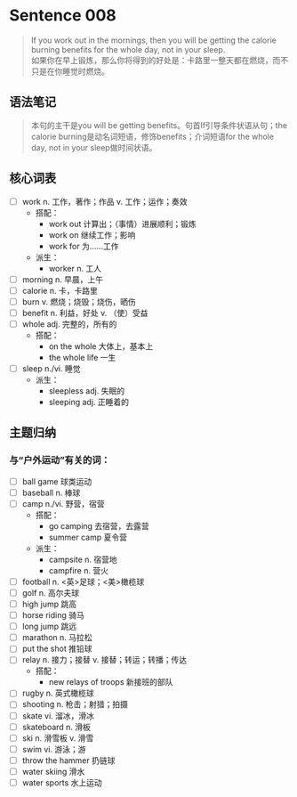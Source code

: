 # Sentence 008

> lf you work out in the mornings, then you will be getting the calorie burning benefits for the whole day, not in your sleep.  
> 如果你在早上锻炼，那么你将得到的好处是：卡路里一整天都在燃烧，而不只是在你睡觉时燃烧。

## 语法笔记
> 本句的主干是you will be getting benefits。句首If引导条件状语从句；the calorie burning是动名词短语，修饰benefits；介词短语for the whole day, not in your sleep做时间状语。

## 核心词表

- [ ] work n. 工作，著作；作品 v. 工作；运作；奏效
  - 搭配：
    - work out 计算出；（事情）进展顺利；锻炼
    - work on 继续工作；影响
    - work for 为……工作
  - 派生：
    - worker n. 工人
- [ ] morning n. 早晨，上午
- [ ] calorie n. 卡，卡路里
- [ ] burn v. 燃烧；烧毁；烧伤，晒伤
- [ ] benefit n. 利益，好处 v. （使）受益
- [ ] whole adj. 完整的，所有的
  - 搭配：
    - on the whole 大体上，基本上
    - the whole life 一生
- [ ] sleep n./vi. 睡觉
  - 派生：
    - sleepless adj. 失眠的
    - sleeping adj. 正睡着的

## 主题归纳

### 与“户外运动”有关的词：

- [ ] ball game 球类运动
- [ ] baseball n. 棒球
- [ ] camp n./vi. 野营，宿营
  - 搭配：
    - go camping 去宿营，去露营
    - summer camp 夏令营
  - 派生：
    - campsite n. 宿营地
    - campfire n. 营火
- [ ] football n. <英>足球；<美>橄榄球
- [ ] golf n. 高尔夫球
- [ ] high jump 跳高
- [ ] horse riding 骑马
- [ ] long jump 跳远
- [ ] marathon n. 马拉松
- [ ] put the shot 推铅球
- [ ] relay n. 接力；接替 v. 接替；转运；转播；传达
  - 搭配：
    - new relays of troops 新接班的部队
- [ ] rugby n. 英式橄榄球
- [ ] shooting n. 枪击；射猎；拍摄
- [ ] skate vi. 溜冰，滑冰
- [ ] skateboard n. 滑板
- [ ] ski n. 滑雪板 v. 滑雪
- [ ] swim vi. 游泳；游
- [ ] throw the hammer 扔链球
- [ ] water skiing 滑水
- [ ] water sports 水上运动